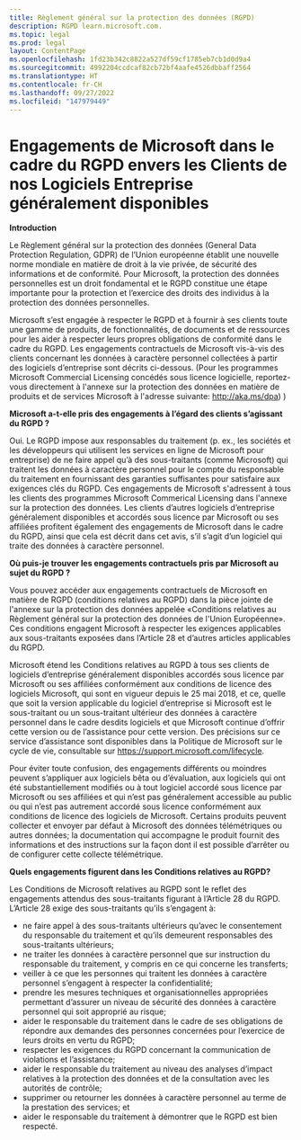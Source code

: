 ```yaml
---
title: Règlement général sur la protection des données (RGPD)
description: RGPD learn.microsoft.com.
ms.topic: legal
ms.prod: legal
layout: ContentPage
ms.openlocfilehash: 1fd23b342c8822a527df59cf1785eb7cb1d0d9a4
ms.sourcegitcommit: 4992204ccdcaf82cb72bf4aafe4526dbbaff2564
ms.translationtype: HT
ms.contentlocale: fr-CH
ms.lasthandoff: 09/27/2022
ms.locfileid: "147979449"
---
```

# <a name="microsofts-gdpr-commitments-to-customers-of-our-generally-available-enterprise-software-products"></a>Engagements de Microsoft dans le cadre du RGPD envers les Clients de nos Logiciels Entreprise généralement disponibles

**Introduction**

Le Règlement général sur la protection des données (General Data Protection Regulation, GDPR) de l’Union européenne établit une nouvelle norme mondiale en matière de droit à la vie privée, de sécurité des informations et de conformité. Pour Microsoft, la protection des données personnelles est un droit fondamental et le RGPD constitue une étape importante pour la protection et l’exercice des droits des individus à la protection des données personnelles.     

Microsoft s’est engagée à respecter le RGPD et à fournir à ses clients toute une gamme de produits, de fonctionnalités, de documents et de ressources pour les aider à respecter leurs propres obligations de conformité dans le cadre du RGPD. Les engagements contractuels de Microsoft vis-à-vis des clients concernant les données à caractère personnel collectées à partir des logiciels d’entreprise sont décrits ci-dessous. (Pour les programmes Microsoft Commercial Licensing concédés sous licence logicielle, reportez-vous directement à l'annexe sur la protection des données en matière de produits et de services Microsoft à l'adresse suivante: http://aka.ms/dpa) )

**Microsoft a-t-elle pris des engagements à l’égard des clients s’agissant du RGPD ?**

Oui. Le RGPD impose aux responsables du traitement (p. ex., les sociétés et les développeurs qui utilisent les services en ligne de Microsoft pour entreprise) de ne faire appel qu’à des sous-traitants (comme Microsoft) qui traitent les données à caractère personnel pour le compte du responsable du traitement en fournissant des garanties suffisantes pour satisfaire aux exigences clés du RGPD. Ces engagements de Microsoft s'adressent à tous les clients des programmes Microsoft Commerical Licensing dans l'annexe sur la protection des données. Les clients d’autres logiciels d’entreprise généralement disponibles et accordés sous licence par Microsoft ou ses affiliées profitent également des engagements de Microsoft dans le cadre du RGPD, ainsi que cela est décrit dans cet avis, s’il s’agit d’un logiciel qui traite des données à caractère personnel.

**Où puis-je trouver les engagements contractuels pris par Microsoft au sujet du RGPD ?**

Vous pouvez accéder aux engagements contractuels de Microsoft en matière de RGPD (conditions relatives au RGPD) dans la pièce jointe de l'annexe sur la protection des données appelée «Conditions relatives au Règlement général sur la protection des données de l'Union Européenne». Ces conditions engagent Microsoft à respecter les exigences applicables aux sous-traitants exposées dans l’Article 28 et d’autres articles applicables du RGPD. 

Microsoft étend les Conditions relatives au RGPD à tous ses clients de logiciels d’entreprise généralement disponibles accordés sous licence par Microsoft ou ses affiliées conformément aux conditions de licence des logiciels Microsoft, qui sont en vigueur depuis le 25 mai 2018, et ce, quelle que soit la version applicable du logiciel d’entreprise si Microsoft est le sous-traitant ou un sous-traitant ultérieur des données à caractère personnel dans le cadre desdits logiciels et que Microsoft continue d’offrir cette version ou de l’assistance pour cette version. Des précisions sur ce service d’assistance sont disponibles dans la Politique de Microsoft sur le cycle de vie, consultable sur https://support.microsoft.com/lifecycle.

Pour éviter toute confusion, des engagements différents ou moindres peuvent s’appliquer aux logiciels bêta ou d’évaluation, aux logiciels qui ont été substantiellement modifiés ou à tout logiciel accordé sous licence par Microsoft ou ses affiliées et qui n’est pas généralement accessible au public ou qui n’est pas autrement accordé sous licence conformément aux conditions de licence des logiciels de Microsoft. Certains produits peuvent collecter et envoyer par défaut à Microsoft des données télémétriques ou autres données; la documentation qui accompagne le produit fournit des informations et des instructions sur la façon dont il est possible d’arrêter ou de configurer cette collecte télémétrique.

**Quels engagements figurent dans les Conditions relatives au RGPD?**

Les Conditions de Microsoft relatives au RGPD sont le reflet des engagements attendus des sous-traitants figurant à l’Article 28 du RGPD.  L’Article 28 exige des sous-traitants qu’ils s’engagent à:

-   ne faire appel à des sous-traitants ultérieurs qu’avec le consentement du responsable du traitement et qu’ils demeurent responsables des sous-traitants ultérieurs;
-   ne traiter les données à caractère personnel que sur instruction du responsable du traitement, y compris en ce qui concerne les transferts;
-   veiller à ce que les personnes qui traitent les données à caractère personnel s’engagent à respecter la confidentialité;
-   prendre les mesures techniques et organisationnelles appropriées permettant d’assurer un niveau de sécurité des données à caractère personnel qui soit approprié au risque;
-   aider le responsable du traitement dans le cadre de ses obligations de répondre aux demandes des personnes concernées pour l’exercice de leurs droits en vertu du RGPD;
-   respecter les exigences du RGPD concernant la communication de violations et l’assistance;
-   aider le responsable du traitement au niveau des analyses d’impact relatives à la protection des données et de la consultation avec les autorités de contrôle; 
-   supprimer ou retourner les données à caractère personnel au terme de la prestation des services; et
-   aider le responsable du traitement à démontrer que le RGPD est bien respecté.
